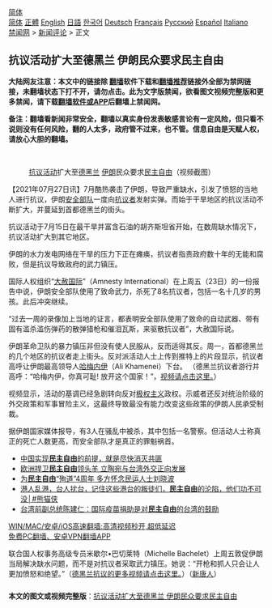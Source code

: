 <!-- 面包屑导航 --> <div class="breadcrumb"><!-- GTranslate: https://gtranslate.io/ -->  <div class="switcher notranslate">  <div class="selected">  <a href="#" onclick="return false;"> 简体</a>  </div>  <div class="option">  <a href="https://www.bannedbook.org" onclick="doGTranslate('zh-CN|zh-CN');jQuery('div.switcher div.selected a').html(jQuery(this).html());return false;" title="简体中文" class="nturl selected"> 简体</a>  <a href="https://www.bannedbook.org/zh-tw/" onclick="doGTranslate('zh-CN|zh-TW');jQuery('div.switcher div.selected a').html(jQuery(this).html());return false;" title="繁體中文" class="nturl"> 正體</a>  <a href="https://www.bannedbook.org/en/" onclick="doGTranslate('zh-CN|en');jQuery('div.switcher div.selected a').html(jQuery(this).html());return false;" title="English" class="nturl"> English</a>  <a href="https://www.bannedbook.org/ja/" onclick="doGTranslate('zh-CN|ja');jQuery('div.switcher div.selected a').html(jQuery(this).html());return false;" title="日本語" class="nturl"> 日語</a>  <a href="https://www.bannedbook.org/ko/" onclick="doGTranslate('zh-CN|ko');jQuery('div.switcher div.selected a').html(jQuery(this).html());return false;" title="한국어" class="nturl"> 한국어</a>  <a href="https://www.bannedbook.org/de/" onclick="doGTranslate('zh-CN|de');jQuery('div.switcher div.selected a').html(jQuery(this).html());return false;" title="Deutsch" class="nturl"> Deutsch</a>  <a href="https://www.bannedbook.org/fr/" onclick="doGTranslate('zh-CN|fr');jQuery('div.switcher div.selected a').html(jQuery(this).html());return false;" title="Français" class="nturl"> Français</a>  <a href="https://www.bannedbook.org/ru/" onclick="doGTranslate('zh-CN|ru');jQuery('div.switcher div.selected a').html(jQuery(this).html());return false;" title="Русский" class="nturl"> Русский</a>  <a href="https://www.bannedbook.org/es/" onclick="doGTranslate('zh-CN|es');jQuery('div.switcher div.selected a').html(jQuery(this).html());return false;" title="Español" class="nturl"> Español</a>  <a href="https://www.bannedbook.org/it/" onclick="doGTranslate('zh-CN|it');jQuery('div.switcher div.selected a').html(jQuery(this).html());return false;" title="Italiano" class="nturl"> Italiano</a>  </div>  </div>      <div class='breadcrumb-sub'><!-- Breadcrumb NavXT 6.3.0 --> <a href="https://www.bannedbook.org/" class="home">禁闻网</a> &gt; <a href="https://www.bannedbook.org/bnews/comments/" class="category">新闻评论</a> &gt; 正文</div></div><h2>抗议活动扩大至德黑兰 伊朗民众要求民主自由</h2> <p class="notice"><b>大陆网友注意：本文中的链接除 <a href="https://github.com/bannedbook/fanqiang" >翻墙</a>软件下载和<a href="https://github.com/killgcd/justmysocks/blob/master/README.md">翻墙推荐</a>链接外全部为禁网链接，未翻墙状态下打不开，请勿点击。此为文字版禁闻，欲看图文视频完整版和更多禁闻，请下载<a href="https://github.com/bannedbook/fanqiang">翻墙软件或APP</a>后翻墙上禁闻网。</p><p>备注：翻墙看新闻非常安全，翻墙以真实身份发表敏感言论有一定风险，但只看不说则没有任何风险，翻的人太多，政府管不过来，也不管。信息自由是天赋人权，请放心大胆的翻墙。</b></p>  <div class="entry"> <br /> <figure><a href="https://i0.wp.com/upload-images-bucket-v64rleca837do.s3.eu-west-1.amazonaws.com/wp-content/uploads/2021/07/27223110/Screen-Shot-2021-07-27-at-18.30.07.png?fit=978%2C442&#038;ssl=1" data-caption="抗议活动扩大至德黑兰  伊朗民众要求民主自由（视频截图）"></a><figcaption class="wp-caption-text"><a href="https://www.bannedbook.org/bnews/tag/%E6%8A%97%E8%AE%AE%E6%B4%BB%E5%8A%A8/" class="st_tag internal_tag" rel="tag" title="标签 抗议活动 下的日志">抗议活动</a>扩大至<a href="https://www.bannedbook.org/bnews/tag/%E5%BE%B7%E9%BB%91%E5%85%B0/" class="st_tag internal_tag" rel="tag" title="标签 德黑兰 下的日志">德黑兰</a>  <a href="https://www.bannedbook.org/bnews/tag/%e4%bc%8a%e6%9c%97/" class="st_tag internal_tag" rel="tag" title="标签 伊朗 下的日志">伊朗</a>民众要求<a href="https://www.bannedbook.org/bnews/tag/%e6%b0%91%e4%b8%bb%e8%87%aa%e7%94%b1/" class="st_tag internal_tag" rel="tag" title="标签 民主自由 下的日志">民主自由</a>（视频截图）</figcaption></figure> <p>【2021年07月27日讯】7月酷热袭击了伊朗，导致严重缺水，引发了愤怒的当地人进行抗议，伊朗<a href="https://www.bannedbook.org/bnews/tag/%E5%AE%89%E5%85%A8%E9%83%A8%E9%98%9F/" class="st_tag internal_tag" rel="tag" title="标签 安全部队 下的日志">安全部队</a>一度向<a href="https://www.bannedbook.org/bnews/tag/%E6%8A%97%E8%AE%AE%E8%80%85/" class="st_tag internal_tag" rel="tag" title="标签 抗议者 下的日志">抗议者</a>发射实弹。而始于干旱地区的抗议活动不断扩大，并蔓延到首都德黑兰的街头。</p> <p>抗议活动于7月15日在最干旱并富含石油的胡齐斯坦省开始，在数周缺水情况下，抗议活动扩大到其它地区。</p>  <p>伊朗的水力发电网络在干旱的压力下正在瘫痪，抗议者指责政府数十年的无能和腐败，但是抗议导致政府的武力镇压。</p> <p>国际人权组织“<a href="https://www.bannedbook.org/bnews/tag/%e5%a4%a7%e8%b5%a6%e5%9b%bd%e9%99%85/" class="st_tag internal_tag" rel="tag" title="标签 大赦国际 下的日志">大赦国际</a>”（Amnesty International）在上周五（23日）的一份报告中说，伊朗安全部队使用了致命武力，杀死了8名抗议者，包括一名十几岁的男孩。此后冲突继续。</p>  <p>“过去一周的录像加上当地的证言，都表明安全部队使用了致命的自动武器、带有固有滥杀滥伤弹药的散弹猎枪和催泪瓦斯，来驱散抗议者”，大赦国际说。</p> <p>伊朗革命卫队的暴力镇压非但没有使人民服从，反而适得其反。周一，首都德黑兰的几个地区的抗议者走上街头。反对派活动人士上传到推特上的片段显示，抗议者高呼让伊朗最高领导人<a href="https://www.bannedbook.org/bnews/tag/%E5%93%88%E6%A2%85%E5%86%85%E4%BC%8A/" class="st_tag internal_tag" rel="tag" title="标签 哈梅内伊 下的日志">哈梅内伊</a>（Ali Khamenei）下台。 （德黑兰抗议者游行并高呼：“哈梅内伊，你真可耻! 放开这个国家！”，<a href="https://twitter.com/Mojahedineng/status/1419596738873094145">视频请点击这里。</a>）</p>  <p>视频显示，活动的基调已经急剧转向反对<span class='wp_keywordlink'><a href="https://www.bannedbook.org/forum2/topic223.html" title="极权主义与现代民主" target="_blank">极权主义</a></span>政权。示威者还反对统治阶级的外交政策和军事冒险主义，这最终导致最没有能力改变这些政策的伊朗人民承受制裁。</p> <p>据伊朗国家媒体报导，有3人在骚乱中被杀，其中包括一名警察。但活动人士称真正的死亡人数更高，而安全部队才是真正的罪魁祸首。</p>  <ul class='op-related-articles' title='相关阅读'> <li><a href='https://www.bannedbook.org/bnews/baitai/20210722/1591798.html' target='_blank'>中国实现<b>民主自由</b>的前提，就是尽快消灭共匪</a></li> <li><a href='https://www.bannedbook.org/bnews/taiwannews/20210720/1590645.html' target='_blank'>欧洲捍卫<b>民主自由</b>领头羊 立陶宛与台湾外交正向发展</a></li> <li><a href='https://www.bannedbook.org/bnews/baitai/20210714/1586913.html' target='_blank'>为<b>民主自由</b>“殉道”4周年 多方怀念民运人士刘晓波</a></li> <li><a href='https://www.bannedbook.org/bnews/comments/20210712/1585371.html' target='_blank'>港人乱港，台人扰台，记住这些港台的叛徒们，<b>民主自由</b>的沦陷，他们功不可没│#熊猫侠</a></li> <li><a href='https://www.bannedbook.org/bnews/renquan/20210707/1582290.html' target='_blank'>台湾前副总统陈建仁：国际疫苗捐助是对<b>民主自由</b>的台湾的鼓励</a></li> </ul> <p class="texttj"> <a href="https://github.com/bannedbook/fanqiang/wiki/V2ray%E6%9C%BA%E5%9C%BA" target="_blank">WIN/MAC/安卓/iOS高速翻墙:高清视频秒开,超低延迟</a><br/> <a href="https://github.com/bannedbook/fanqiang/wiki/%E7%A6%81%E9%97%BB%E7%BD%91%E5%AE%89%E5%8D%93%E7%BF%BB%E5%A2%99%E6%96%B0%E9%97%BBAPP" target="_blank">免费PC翻墙、安卓VPN翻墙APP</a></p><p>联合国人权事务高级专员米歇尔•巴切莱特（Michelle Bachelet）上周五敦促伊朗当局解决缺水问题，而不是对抗议者采取武力镇压。她说：“开枪和抓人只会让人更加愤怒和绝望。”（<a href="https://twitter.com/IranNW/status/1419581091946672135">德黑兰抗议的更多视频请点击这里。</a>）（<span class='wp_keywordlink_affiliate'><a href="https://www.ntdtv.com/" title="新唐人">新唐人</a></span>）</p><a name='sharetosocial'></a>  <div style="margin-bottom:5px;padding-bottom:5px;clear:both"> <div id="archive-pix-1" class="banner-ads"> <!-- AuctionX Display platform tag START --> <div id="26318x728x90x621x_ADSLOT2" clicktrack="%%CLICK_URL_ESC%%"></div> <!-- AuctionX Display platform tag END --> </div> <div id="archive-pix-2" class="banner-ads"> <!-- AuctionX Display platform tag START --> <div id="26315x300x250x621x_ADSLOT2" clicktrack="%%CLICK_URL_ESC%%"></div> <!-- AuctionX Display platform tag END --> </div> </div>  <div id="archive-pix-1" class="banner-ads"> <!-- AuctionX Display platform tag START --> <div id="26318x728x90x621x_ADSLOT3" clicktrack="%%CLICK_URL_ESC%%"></div> <!-- AuctionX Display platform tag END --> </div> <div><b>本文的图文或视频完整版</b>：<a href='https://www.bannedbook.org/bnews/comments/20210728/1595458.html'>抗议活动扩大至德黑兰 伊朗民众要求民主自由</a></div>  </div><!--END ENTRY--> 